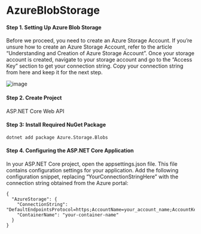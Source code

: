 # AzureBlobStorage

#### Step 1. Setting Up Azure Blob Storage
Before we proceed, you need to create an Azure Storage Account. If you’re unsure how to create an Azure Storage Account, refer to the article “Understanding and Creation of Azure Storage Account”. Once your storage account is created, navigate to your storage account and go to the “Access Key” section to get your connection string. Copy your connection string from here and keep it for the next step.

![image](https://github.com/user-attachments/assets/43b23104-b433-420d-a632-a679f6dbe4de)

#### Step 2. Create Project
ASP.NET Core Web API

#### Step 3: Install Required NuGet Package
```
dotnet add package Azure.Storage.Blobs
```

#### Step 4. Configuring the ASP.NET Core Application
In your ASP.NET Core project, open the appsettings.json file. This file contains configuration settings for your application. Add the following configuration snippet, replacing “YourConnectionStringHere” with the connection string obtained from the Azure portal:

```
{
  "AzureStorage": {
    "ConnectionString": "DefaultEndpointsProtocol=https;AccountName=your_account_name;AccountKey=your_account_key;EndpointSuffix=core.windows.net",
    "ContainerName": "your-container-name"
  }
}
```
